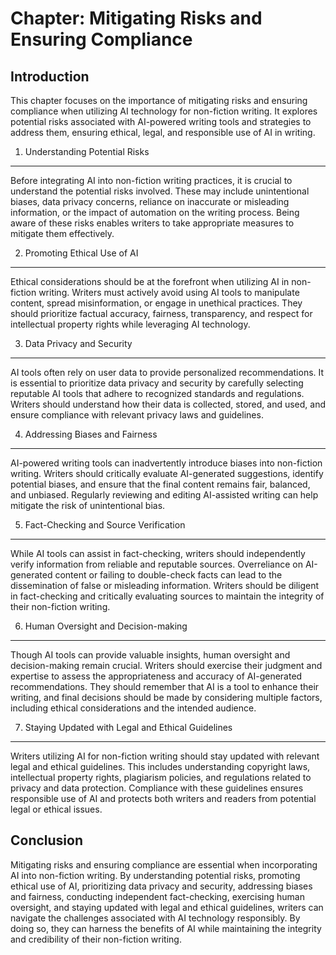 Chapter: Mitigating Risks and Ensuring Compliance
=================================================

Introduction
------------

This chapter focuses on the importance of mitigating risks and ensuring compliance when utilizing AI technology for non-fiction writing. It explores potential risks associated with AI-powered writing tools and strategies to address them, ensuring ethical, legal, and responsible use of AI in writing.

1. Understanding Potential Risks
--------------------------------

Before integrating AI into non-fiction writing practices, it is crucial to understand the potential risks involved. These may include unintentional biases, data privacy concerns, reliance on inaccurate or misleading information, or the impact of automation on the writing process. Being aware of these risks enables writers to take appropriate measures to mitigate them effectively.

2. Promoting Ethical Use of AI
------------------------------

Ethical considerations should be at the forefront when utilizing AI in non-fiction writing. Writers must actively avoid using AI tools to manipulate content, spread misinformation, or engage in unethical practices. They should prioritize factual accuracy, fairness, transparency, and respect for intellectual property rights while leveraging AI technology.

3. Data Privacy and Security
----------------------------

AI tools often rely on user data to provide personalized recommendations. It is essential to prioritize data privacy and security by carefully selecting reputable AI tools that adhere to recognized standards and regulations. Writers should understand how their data is collected, stored, and used, and ensure compliance with relevant privacy laws and guidelines.

4. Addressing Biases and Fairness
---------------------------------

AI-powered writing tools can inadvertently introduce biases into non-fiction writing. Writers should critically evaluate AI-generated suggestions, identify potential biases, and ensure that the final content remains fair, balanced, and unbiased. Regularly reviewing and editing AI-assisted writing can help mitigate the risk of unintentional bias.

5. Fact-Checking and Source Verification
----------------------------------------

While AI tools can assist in fact-checking, writers should independently verify information from reliable and reputable sources. Overreliance on AI-generated content or failing to double-check facts can lead to the dissemination of false or misleading information. Writers should be diligent in fact-checking and critically evaluating sources to maintain the integrity of their non-fiction writing.

6. Human Oversight and Decision-making
--------------------------------------

Though AI tools can provide valuable insights, human oversight and decision-making remain crucial. Writers should exercise their judgment and expertise to assess the appropriateness and accuracy of AI-generated recommendations. They should remember that AI is a tool to enhance their writing, and final decisions should be made by considering multiple factors, including ethical considerations and the intended audience.

7. Staying Updated with Legal and Ethical Guidelines
----------------------------------------------------

Writers utilizing AI for non-fiction writing should stay updated with relevant legal and ethical guidelines. This includes understanding copyright laws, intellectual property rights, plagiarism policies, and regulations related to privacy and data protection. Compliance with these guidelines ensures responsible use of AI and protects both writers and readers from potential legal or ethical issues.

Conclusion
----------

Mitigating risks and ensuring compliance are essential when incorporating AI into non-fiction writing. By understanding potential risks, promoting ethical use of AI, prioritizing data privacy and security, addressing biases and fairness, conducting independent fact-checking, exercising human oversight, and staying updated with legal and ethical guidelines, writers can navigate the challenges associated with AI technology responsibly. By doing so, they can harness the benefits of AI while maintaining the integrity and credibility of their non-fiction writing.

